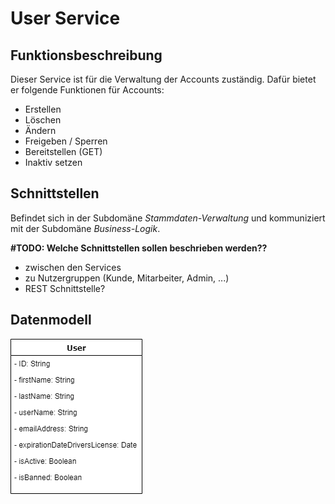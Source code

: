 # User Service

## Funktionsbeschreibung

Dieser Service ist für die Verwaltung der Accounts zuständig. Dafür bietet er folgende Funktionen für Accounts:
- Erstellen
- Löschen
- Ändern
- Freigeben / Sperren
- Bereitstellen (GET)
- Inaktiv setzen

## Schnittstellen

Befindet sich in der Subdomäne *Stammdaten-Verwaltung* und kommuniziert mit der Subdomäne *Business-Logik*.

**#TODO: Welche Schnittstellen sollen beschrieben werden??**
- zwischen den Services
- zu Nutzergruppen (Kunde, Mitarbeiter, Admin, ...)
- REST Schnittstelle?

## Datenmodell

![user_pojo](documentation/images/user_pojo.png)